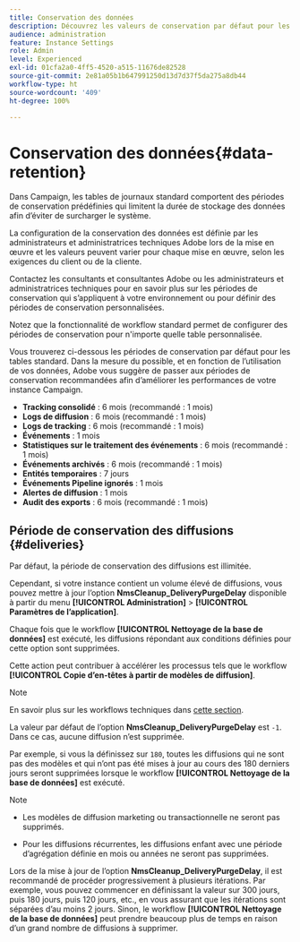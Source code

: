 ```yaml
---
title: Conservation des données
description: Découvrez les valeurs de conservation par défaut pour les tableaux standard
audience: administration
feature: Instance Settings
role: Admin
level: Experienced
exl-id: 01cfa2a0-4ff5-4520-a515-11676de82528
source-git-commit: 2e81a05b1b647991250d13d7d37f5da275a8db44
workflow-type: ht
source-wordcount: '409'
ht-degree: 100%

---
```


# Conservation des données{#data-retention}

Dans Campaign, les tables de journaux standard comportent des périodes de conservation prédéfinies qui limitent la durée de stockage des données afin d’éviter de surcharger le système.

La configuration de la conservation des données est définie par les administrateurs et administratrices techniques Adobe lors de la mise en œuvre et les valeurs peuvent varier pour chaque mise en œuvre, selon les exigences du client ou de la cliente.

Contactez les consultants et consultantes Adobe ou les administrateurs et administratrices techniques pour en savoir plus sur les périodes de conservation qui s’appliquent à votre environnement ou pour définir des périodes de conservation personnalisées.

Notez que la fonctionnalité de workflow standard permet de configurer des périodes de conservation pour n&#39;importe quelle table personnalisée.

Vous trouverez ci-dessous les périodes de conservation par défaut pour les tables standard. Dans la mesure du possible, et en fonction de l’utilisation de vos données, Adobe vous suggère de passer aux périodes de conservation recommandées afin d’améliorer les performances de votre instance Campaign.

* **Tracking consolidé** : 6 mois (recommandé : 1 mois)
* **Logs de diffusion** : 6 mois (recommandé : 1 mois)
* **Logs de tracking** : 6 mois (recommandé : 1 mois)
* **Événements** : 1 mois
* **Statistiques sur le traitement des événements** : 6 mois (recommandé : 1 mois)
* **Événements archivés** : 6 mois (recommandé : 1 mois)
* **Entités temporaires** : 7 jours
* **Événements Pipeline ignorés** : 1 mois
* **Alertes de diffusion** : 1 mois
* **Audit des exports** : 6 mois (recommandé : 1 mois)

## Période de conservation des diffusions {#deliveries}

Par défaut, la période de conservation des diffusions est illimitée.

Cependant, si votre instance contient un volume élevé de diffusions, vous pouvez mettre à jour l’option **NmsCleanup_DeliveryPurgeDelay** disponible à partir du menu **[!UICONTROL Administration]** > **[!UICONTROL Paramètres de l’application]**.

Chaque fois que le workflow **[!UICONTROL Nettoyage de la base de données]** est exécuté, les diffusions répondant aux conditions définies pour cette option sont supprimées.

Cette action peut contribuer à accélérer les processus tels que le workflow **[!UICONTROL Copie d’en-têtes à partir de modèles de diffusion]**.

>[!NOTE]
>
>En savoir plus sur les workflows techniques dans [cette section](technical-workflows.md).


La valeur par défaut de l’option **NmsCleanup_DeliveryPurgeDelay** est `-1`. Dans ce cas, aucune diffusion n’est supprimée.

Par exemple, si vous la définissez sur `180`, toutes les diffusions qui ne sont pas des modèles et qui n’ont pas été mises à jour au cours des 180 derniers jours seront supprimées lorsque le workflow **[!UICONTROL Nettoyage de la base de données]** est exécuté.

>[!NOTE]
>
>* Les modèles de diffusion marketing ou transactionnelle ne seront pas supprimés.
>
>* Pour les diffusions récurrentes, les diffusions enfant avec une période d’agrégation définie en mois ou années ne seront pas supprimées.

Lors de la mise à jour de l’option **NmsCleanup_DeliveryPurgeDelay**, il est recommandé de procéder progressivement à plusieurs itérations. Par exemple, vous pouvez commencer en définissant la valeur sur 300 jours, puis 180 jours, puis 120 jours, etc., en vous assurant que les itérations sont séparées d’au moins 2 jours. Sinon, le workflow **[!UICONTROL Nettoyage de la base de données]** peut prendre beaucoup plus de temps en raison d’un grand nombre de diffusions à supprimer.


